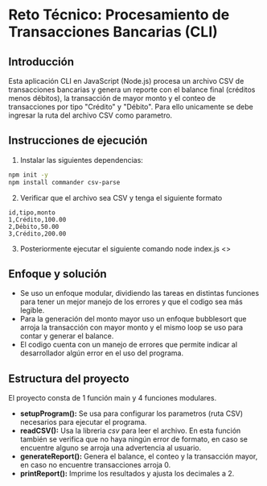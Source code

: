 # Reto Técnico: Procesamiento de Transacciones Bancarias (CLI)
## Introducción
Esta aplicación CLI en JavaScript (Node.js) procesa un archivo CSV de transacciones bancarias y genera un reporte con el balance final (créditos menos débitos), la transacción de mayor monto y el conteo de transacciones por tipo "Crédito" y "Débito". Para ello unicamente se debe ingresar la ruta del archivo CSV como parametro.

## Instrucciones de ejecución
1. Instalar las siguientes dependencias:

``` bash
npm init -y
npm install commander csv-parse
```

2. Verificar que el archivo sea CSV y tenga el siguiente formato

``` csv
id,tipo,monto
1,Crédito,100.00
2,Débito,50.00
3,Crédito,200.00
```

3. Posteriormente ejecutar el siguiente comando node index.js <<Ruta del archivo csv>>

## Enfoque y solución
* Se uso un enfoque modular, dividiendo las tareas en distintas funciones para tener un mejor manejo de los errores y que el codigo sea más legible.
* Para la generación del monto mayor uso un enfoque bubblesort que arroja la transacción con mayor monto y el mismo loop se uso para contar y generar el balance.
* El codigo cuenta con un manejo de errores que permite indicar al desarrollador algún error en el uso del programa.

## Estructura del proyecto
El proyecto consta de 1 función main y 4 funciones modulares.

* **setupProgram():** Se usa para configurar los parametros (ruta CSV) necesarios para ejecutar el programa.
* **readCSV():** Usa la libreria *csv* para leer el archivo. En esta función también se verifica que no haya ningún error de formato, en caso se encuentre alguno se arroja una advertencia al usuario.
* **generateReport():** Genera el balance, el conteo y la transacción mayor, en caso no encuentre transacciones arroja 0.
* **printReport():** Imprime los resultados y ajusta los decimales a 2.